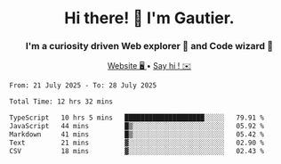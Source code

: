 <h1 align="center">Hi there! 👋 I'm Gautier.</h1>
<h3 align="center">I'm a curiosity driven Web explorer 🚀 and Code wizard 🧙</h3>

<p align="center">
  <a href="https://xisabla.github.io/">Website 🖥️ </a> •
  <a href="mailto:xisabla.dev@gmail.com">Say hi ! ✉️</a>
</p>

<!--START_SECTION:waka-->

```txt
From: 21 July 2025 - To: 28 July 2025

Total Time: 12 hrs 32 mins

TypeScript   10 hrs 5 mins   ████████████████████░░░░░   79.91 %
JavaScript   44 mins         █▒░░░░░░░░░░░░░░░░░░░░░░░   05.92 %
Markdown     41 mins         █▒░░░░░░░░░░░░░░░░░░░░░░░   05.42 %
Text         21 mins         ▓░░░░░░░░░░░░░░░░░░░░░░░░   02.90 %
CSV          18 mins         ▓░░░░░░░░░░░░░░░░░░░░░░░░   02.43 %
```

<!--END_SECTION:waka-->
